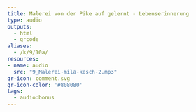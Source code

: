 ```yaml
---
title: Malerei von der Pike auf gelernt - Lebenserinnerung
type: audio
outputs:
  - html
  - qrcode
aliases:
  - /k/9/10a/
resources:
- name: audio
  src: "9_Malerei-mila-kesch-2.mp3"
qr-icon: comment.svg
qr-icon-color: '#808080'
tags:
  - audio:bonus
---
```

